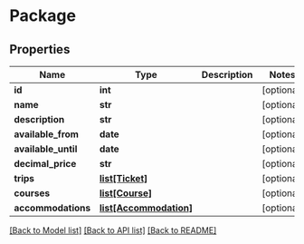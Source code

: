 # Package

## Properties
Name | Type | Description | Notes
------------ | ------------- | ------------- | -------------
**id** | **int** |  | [optional] 
**name** | **str** |  | [optional] 
**description** | **str** |  | [optional] 
**available_from** | **date** |  | [optional] 
**available_until** | **date** |  | [optional] 
**decimal_price** | **str** |  | [optional] 
**trips** | [**list[Ticket]**](Ticket.md) |  | [optional] 
**courses** | [**list[Course]**](Course.md) |  | [optional] 
**accommodations** | [**list[Accommodation]**](Accommodation.md) |  | [optional] 

[[Back to Model list]](../README.md#documentation-for-models) [[Back to API list]](../README.md#documentation-for-api-endpoints) [[Back to README]](../README.md)


